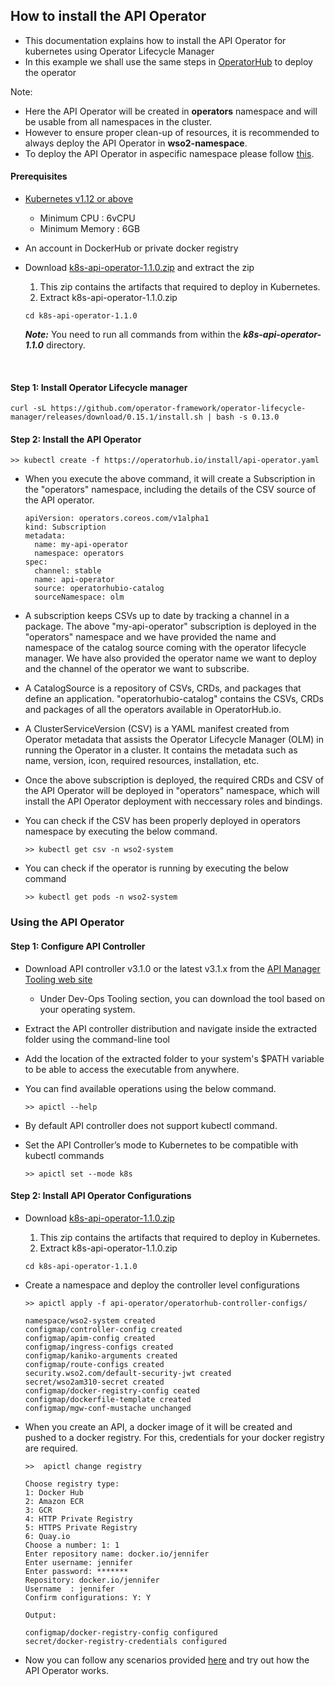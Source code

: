 ## How to install the API Operator 

- This documentation explains how to install the API Operator for kubernetes using Operator Lifecycle Manager
- In this example we shall use the same steps in [OperatorHub](https://operatorhub.io/operator/api-operator) to deploy the operator

Note:
- Here the API Operator will be created in **operators** namespace and will be usable from all namespaces in the cluster.
- However to ensure proper clean-up of resources, it is recommended to always deploy the API Operator in **wso2-namespace**.
- To deploy the API Operator in aspecific namespace please follow [this](../namespace-install/README.md).

#### Prerequisites

- [Kubernetes v1.12 or above](https://Kubernetes.io/docs/setup/) <br>

    - Minimum CPU : 6vCPU
    - Minimum Memory : 6GB

- An account in DockerHub or private docker registry

- Download [k8s-api-operator-1.1.0.zip](https://github.com/wso2/k8s-api-operator/releases/download/v1.1.0/k8s-api-operator-1.1.0.zip) and extract the zip

    1. This zip contains the artifacts that required to deploy in Kubernetes.
    2. Extract k8s-api-operator-1.1.0.zip
    
    ```
    cd k8s-api-operator-1.1.0
    ```
 
    **_Note:_** You need to run all commands from within the ***k8s-api-operator-1.1.0*** directory.

<br />

#### Step 1: Install Operator Lifecycle manager

```shell script
curl -sL https://github.com/operator-framework/operator-lifecycle-manager/releases/download/0.15.1/install.sh | bash -s 0.13.0
```
#### Step 2: Install the API Operator

```shell script
>> kubectl create -f https://operatorhub.io/install/api-operator.yaml
```

- When you execute the above command, it will create a Subscription in the "operators" namespace, including the details of the CSV source of the API operator.
  
    ```
    apiVersion: operators.coreos.com/v1alpha1
    kind: Subscription
    metadata:
      name: my-api-operator
      namespace: operators
    spec:
      channel: stable
      name: api-operator
      source: operatorhubio-catalog
      sourceNamespace: olm
    ```
- A subscription keeps CSVs up to date by tracking a channel in a package. The above "my-api-operator" subscription is deployed in the "operators" namespace and we have provided the name and namespace of the catalog source coming with the operator lifecycle manager. We have also provided the operator name we want to deploy and the channel of the operator we want to subscribe.

- A CatalogSource is a repository of CSVs, CRDs, and packages that define an application. "operatorhubio-catalog" contains the CSVs, CRDs and packages of all the operators available in OperatorHub.io.

- A ClusterServiceVersion (CSV) is a YAML manifest created from Operator metadata that assists the Operator Lifecycle Manager (OLM) in running the Operator in a cluster. It contains the metadata such as name, version, icon, required resources, installation, etc.

- Once the above subscription is deployed, the required CRDs and CSV of the API Operator will be deployed in "operators" namespace, which will install the API Operator deployment with neccessary roles and bindings.

- You can check if the CSV has been properly deployed in operators namespace by executing the below command.
    ```shell script
    >> kubectl get csv -n wso2-system
    ```
- You can check if the operator is running by executing the below command
    ```shell script
    >> kubectl get pods -n wso2-system
    ```

### Using the API Operator

#### Step 1: Configure API Controller

- Download API controller v3.1.0 or the latest v3.1.x from the [API Manager Tooling web site](https://wso2.com/api-management/tooling/)
    
    - Under Dev-Ops Tooling section, you can download the tool based on your operating system.

- Extract the API controller distribution and navigate inside the extracted folder using the command-line tool

- Add the location of the extracted folder to your system's $PATH variable to be able to access the executable from anywhere.

- You can find available operations using the below command.
    
    ```shell script
    >> apictl --help
    ```
  
- By default API controller does not support kubectl command.

- Set the API Controller’s mode to Kubernetes to be compatible with kubectl commands
    ```shell script
    >> apictl set --mode k8s 
    ```

#### Step 2: Install API Operator Configurations

* Download [k8s-api-operator-1.1.0.zip](https://github.com/wso2/k8s-api-operator/releases/download/v1.1.0/api-k8s-crds-1.1.0.zip)
  1. This zip contains the artifacts that required to deploy in Kubernetes.
  2. Extract k8s-api-operator-1.1.0.zip
  
    ```shell script
    cd k8s-api-operator-1.1.0
    ```     
* Create a namespace and deploy the controller level configurations 

    ```shell script
    >> apictl apply -f api-operator/operatorhub-controller-configs/
    
    namespace/wso2-system created
    configmap/controller-config created
    configmap/apim-config created
    configmap/ingress-configs created
    configmap/kaniko-arguments created
    configmap/route-configs created
    security.wso2.com/default-security-jwt created
    secret/wso2am310-secret created
    configmap/docker-registry-config ceated
    configmap/dockerfile-template created
    configmap/mgw-conf-mustache unchanged
    ```
  
*  When you create an API, a docker image of it will be created and pushed to a docker registry. For this, credentials for your docker registry are required.
  
    ```shell script
    >>  apictl change registry
        
    Choose registry type:
    1: Docker Hub
    2: Amazon ECR
    3: GCR
    4: HTTP Private Registry
    5: HTTPS Private Registry
    6: Quay.io
    Choose a number: 1: 1
    Enter repository name: docker.io/jennifer
    Enter username: jennifer
    Enter password: *******
    Repository: docker.io/jennifer
    Username  : jennifer
    Confirm configurations: Y: Y
    
    Output:
    
    configmap/docker-registry-config configured
    secret/docker-registry-credentials configured
    ```
   
* Now you can follow any scenarios provided [here](../../scenarios/README.md) and try out how the API Operator works.